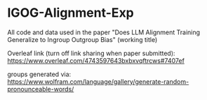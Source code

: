 # IGOG-Alignment-Exp

All code and data used in the paper "Does LLM Alignment Training Generalize to Ingroup Outgroup Bias" (working title)

Overleaf link (turn off link sharing when paper submitted): https://www.overleaf.com/4743597643bxbxvqftrcws#7407ef

groups generated via: https://www.wolfram.com/language/gallery/generate-random-pronounceable-words/
